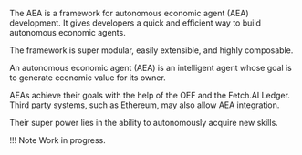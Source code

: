 The AEA is a framework for autonomous economic agent (AEA) development. It gives developers a quick and efficient way to build autonomous economic agents. 

The framework is super modular, easily extensible, and highly composable. 

An autonomous economic agent (AEA) is an intelligent agent whose goal is to generate economic value for its owner.

AEAs achieve their goals with the help of the OEF and the Fetch.AI Ledger. Third party systems, such as Ethereum, may also allow AEA integration.

Their super power lies in the ability to autonomously acquire new skills.

!!!	Note
	Work in progress.





